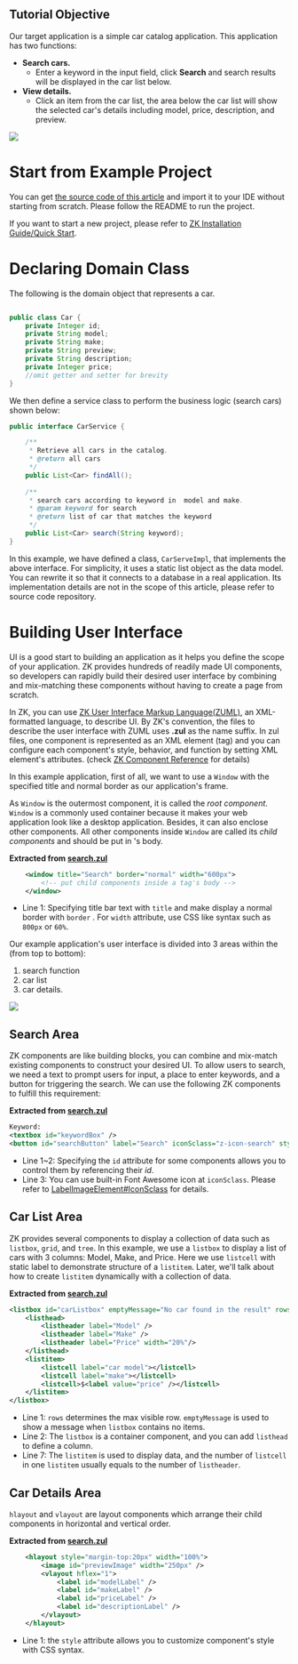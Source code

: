 ## Tutorial Objective
Our target application is a simple car catalog application. This application has two functions:
- **Search cars.**
  - Enter a keyword in the input field, click **Search** and search results will be displayed in the car list below.
- **View details.**
  - Click an item from the car list, the area below the car list will show the selected car's details including model, price, description, and preview.

![]({{site.baseurl}}/get_started/images/Tutorial-searchexample.png)


# Start from Example Project

You can get [the source code of this article](https://github.com/zkoss-demo/gettingStarted/) and import it to
your IDE without starting from scratch. Please follow the README to run
the project.

If you want to start a new project, please refer to [ZK Installation Guide/Quick Start](/{{site.baseurl}}/zk_installation_guide/Quick_Start).

# Declaring Domain Class

The following is the domain object that represents a car.

``` java

public class Car {
    private Integer id;
    private String model;
    private String make;
    private String preview;
    private String description;
    private Integer price;
    //omit getter and setter for brevity
}
```

We then define a service class to perform the business logic (search
cars) shown below:

``` java
public interface CarService {

    /**
     * Retrieve all cars in the catalog.
     * @return all cars
     */
    public List<Car> findAll();
    
    /**
     * search cars according to keyword in  model and make.
     * @param keyword for search
     * @return list of car that matches the keyword
     */
    public List<Car> search(String keyword);
}
```

In this example, we have defined a class, `CarServeImpl`, that
implements the above interface. For simplicity, it uses a static list
object as the data model. You can rewrite it so that it connects to a
database in a real application. Its implementation details are not in
the scope of this article, please refer to source code repository.

# Building User Interface

UI is a good start to building an application as it helps you define the
scope of your application. ZK provides hundreds of readily made UI
components, so developers can rapidly build their desired user interface
by combining and mix-matching these components without having to create
a page from scratch.

In ZK, you can use [ZK User Interface Markup Language(ZUML)](/{{site.baseurl}}/zuml_ref ), an XML-formatted language, to
describe UI. By ZK's convention, the files to describe the user
interface with ZUML uses **.zul** as the name suffix. In zul files, one
component is represented as an XML element (tag) and you can configure
each component's style, behavior, and function by setting XML element's
attributes. (check [ZK Component Reference](/{{site.baseurl}}/zk_component_ref) for details)

In this example application, first of all, we want to use a `Window`
with the specified title and normal border as our application's frame.

As `Window` is the outermost component, it is called the *root
component*. `Window` is a commonly used container because it makes your
web application look like a desktop application. Besides, it can also
enclose other components. All other components inside `Window` are
called its *child components* and should be put in <window>'s body.

**Extracted from [search.zul](https://github.com/zkoss-demo/gettingStarted/blob/master/src/main/webapp/search.zul)**

```xml
    <window title="Search" border="normal" width="600px">
        <!-- put child components inside a tag's body -->
    </window>
```

- Line 1: Specifying title bar text with `title` and make <window>
  display a normal border with `border` . For `width` attribute, use CSS
  like syntax such as `800px` or `60%`.

Our example application's user interface is divided into 3 areas within
the <window> (from top to bottom):

1.  search function
2.  car list
3.  car details.

![]({{site.baseurl}}/get_started/images/Tutorial-ui-3areas.png)

## Search Area

ZK components are like building blocks, you can combine and mix-match
existing components to construct your desired UI. To allow users to
search, we need a text to prompt users for input, a place to enter
keywords, and a button for triggering the search. We can use the
following ZK components to fulfill this requirement:

**Extracted from
[search.zul](https://github.com/zkoss-demo/gettingStarted/blob/master/src/main/webapp/search.zul)**

```xml
Keyword:
<textbox id="keywordBox" />
<button id="searchButton" label="Search" iconSclass="z-icon-search" style="margin: 0 0 5px 5px"/>
```

- Line 1~2: Specifying the `id` attribute for some components allows you
  to control them by referencing their *id*.
- Line 3: You can use built-in Font Awesome icon at `iconSclass`. Please
  refer to [LabelImageElement#IconSclass](/{{site.baseurl}}/zk_component_ref/base_components/LabelImageElement#IconSclass )
  for details.

## Car List Area

ZK provides several components to display a collection of data such as
`listbox`, `grid`, and `tree`. In this example, we use a `listbox` to
display a list of cars with 3 columns: Model, Make, and Price. Here we
use `listcell` with static label to demonstrate structure of a
`listitem`. Later, we'll talk about how to create `listitem` dynamically
with a collection of data.

**Extracted from
[search.zul](https://github.com/zkoss-demo/gettingStarted/blob/master/src/main/webapp/search.zul)**

``` xml
<listbox id="carListbox" emptyMessage="No car found in the result" rows="5">
    <listhead>
        <listheader label="Model" />
        <listheader label="Make" />
        <listheader label="Price" width="20%"/>
    </listhead>
    <listitem>
        <listcell label="car model"></listcell>
        <listcell label="make"></listcell>
        <listcell>$<label value="price" /></listcell>
    </listitem>
</listbox>
```

- Line 1: `rows` determines the max visible row. `emptyMessage` is used
  to show a message when `listbox` contains no items.
- Line 2: The `listbox` is a container component, and you can add
  `listhead` to define a column.
- Line 7: The `listitem` is used to display data, and the number of
  `listcell` in one `listitem` usually equals to the number of
  `listheader`.

## Car Details Area

`hlayout` and `vlayout` are layout components which arrange their child
components in horizontal and vertical order.

**Extracted from
[search.zul](https://github.com/zkoss-demo/gettingStarted/blob/master/src/main/webapp/search.zul)**

```xml
    <hlayout style="margin-top:20px" width="100%">
        <image id="previewImage" width="250px" />
        <vlayout hflex="1">
            <label id="modelLabel" />
            <label id="makeLabel" />
            <label id="priceLabel" />
            <label id="descriptionLabel" />
        </vlayout>
    </hlayout>
```

- Line 1: the `style` attribute allows you to customize component's
  style with CSS syntax.
